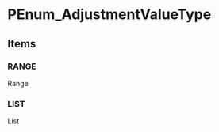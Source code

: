 # PEnum_AdjustmentValueType
<!-- end of short definition -->

## Items

### RANGE
Range

### LIST
List
